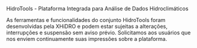 HidroTools - Plataforma Integrada para Análise de Dados Hidroclimáticos

As ferramentas e funcionalidades do conjunto HidroTools foram desenvolvidas pela XHiDRO e podem estar sujeitas a alterações, interrupções e suspensão sem aviso prévio. Solicitamos aos usuários que nos enviem continuamente suas impressões sobre a plataforma.
